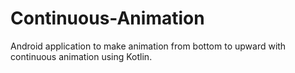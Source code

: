 # Continuous-Animation
Android application to make animation from bottom to upward with continuous animation using Kotlin.
